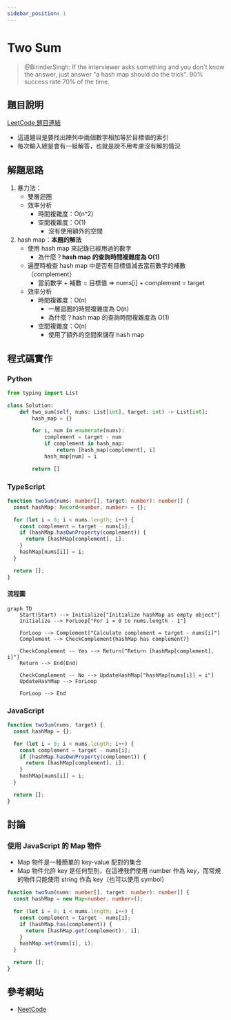 ```yaml
---
sidebar_position: 1
---
```


# Two Sum

> @BirinderSingh: If the interviewer asks something and you don't know the answer, just answer "a hash map should do the trick". 90% success rate 70% of the time.

## 題目說明

[LeetCode 題目連結](https://leetcode.com/problems/two-sum/)

- 這道題目是要找出陣列中兩個數字相加等於目標值的索引
- 每次輸入總是會有一組解答，也就是說不用考慮沒有解的情況

## 解題思路

1. 暴力法：
   - 雙層迴圈
   - 效率分析
     - 時間複雜度：O(n^2)
     - 空間複雜度：O(1)
       - 沒有使用額外的空間
2. hash map：**本題的解法**
   - 使用 hash map 來記錄已經用過的數字
     - 為什麼？**hash map 的查詢時間複雜度為 O(1)**
   - 遍歷時檢查 hash map 中是否有目標值減去當前數字的補數（complement）
     - 當前數字 + 補數 = 目標值 => nums[i] + complement = target
   - 效率分析
     - 時間複雜度：O(n)
       - 一層迴圈的時間複雜度為 O(n)
       - 為什麼？hash map 的查詢時間複雜度為 O(1)
     - 空間複雜度：O(n)
       - 使用了額外的空間來儲存 hash map

## 程式碼實作

### Python

```python
from typing import List

class Solution:
    def two_sum(self, nums: List[int], target: int) -> List[int]:
        hash_map = {}

        for i, num in enumerate(nums):
            complement = target - num
            if complement in hash_map:
                return [hash_map[complement], i]
            hash_map[num] = i

        return []
```

### TypeScript

```ts
function twoSum(nums: number[], target: number): number[] {
  const hashMap: Record<number, number> = {};

  for (let i = 0; i < nums.length; i++) {
    const complement = target - nums[i];
    if (hashMap.hasOwnProperty(complement)) {
      return [hashMap[complement], i];
    }
    hashMap[nums[i]] = i;
  }

  return [];
}
```

#### 流程圖

```mermaid
graph TD
    Start(Start) --> Initialize["Initialize hashMap as empty object"]
    Initialize --> ForLoop["For i = 0 to nums.length - 1"]

    ForLoop --> Complement["Calculate complement = target - nums[i]"]
    Complement --> CheckComplement{hashMap has complement?}

    CheckComplement -- Yes --> Return["Return [hashMap[complement], i]"]
    Return --> End(End)

    CheckComplement -- No --> UpdateHashMap["hashMap[nums[i]] = i"]
    UpdateHashMap --> ForLoop

    ForLoop --> End
```

### JavaScript

```js
function twoSum(nums, target) {
  const hashMap = {};

  for (let i = 0; i < nums.length; i++) {
    const complement = target - nums[i];
    if (hashMap.hasOwnProperty(complement)) {
      return [hashMap[complement], i];
    }
    hashMap[nums[i]] = i;
  }

  return [];
}
```

## 討論

### 使用 JavaScript 的 Map 物件

- Map 物件是一種簡單的 key-value 配對的集合
- Map 物件允許 key 是任何型別，在這裡我們使用 number 作為 key，而常規的物件只能使用 string 作為 key（也可以使用 symbol）

```ts
function twoSum(nums: number[], target: number): number[] {
  const hashMap = new Map<number, number>();

  for (let i = 0; i < nums.length; i++) {
    const complement = target - nums[i];
    if (hashMap.has(complement)) {
      return [hashMap.get(complement)!, i];
    }
    hashMap.set(nums[i], i);
  }

  return [];
}
```

## 參考網站

- [NeetCode](https://www.youtube.com/watch?v=KLlXCFG5TnA&t=93s&ab_channel=NeetCode)
